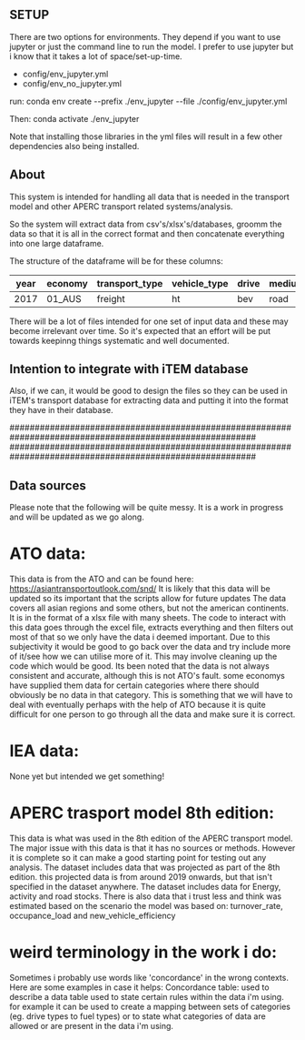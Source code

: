 ## SETUP
There are two options for environments. They depend if you want to use jupyter or just the command line to run the model. I prefer to use jupyter but i know that it takes a lot of space/set-up-time.
 - config/env_jupyter.yml
 - config/env_no_jupyter.yml

run:
conda env create --prefix ./env_jupyter --file ./config/env_jupyter.yml

Then:
conda activate ./env_jupyter

Note that installing those libraries in the yml files will result in a few other dependencies also being installed.


## About
This system is intended for handling all data that is needed in the transport model and other APERC transport related systems/analysis.

So the system will extract data from csv's/xlsx's/databases, groomm the data so that it is all in the correct format and then concatenate everything into one large dataframe.

The structure of the dataframe will be for these columns:

year | economy | transport_type | vehicle_type | drive | medium | measure | unit
---|---|----|----|----|----|----|----
2017 | 01_AUS | freight | ht | bev | road | energy | PJ

There will be a lot of files intended for one set of input data and these may become irrelevant over time. So it's expected that an effort will be put towards keepinng things systematic and well documented. 

## Intention to integrate with iTEM database
Also, if we can, it would be good to design the files so they can be used in iTEM's transport database for extracting data and putting it into the format they have in their database.

#########################################################################################################
#########################################################################################################

## Data sources
Please note that the following will be quite messy. It is a work in progress and will be updated as we go along.

# ATO data:
This data is from the ATO and can be found here: https://asiantransportoutlook.com/snd/
It is likely that this data will be updated so its important that the scripts allow for future updates
The data covers all asian regions and some others, but not the american continents. It is in the format of a xlsx file with many sheets.
The code to interact with this data goes through the excel file, extracts everything and then filters out most of that so we only have the data i deemed important. Due to this subjectivity it would be good to go back over the data and try include more of it/see how we can utilise more of it. This may involve cleaning up the code which would be good.
Its been noted that the data is not always consistent and accurate, although this is not ATO's fault. some economys have supplied them data for certain categories where there should obviously be no data in that category. This is something that we will have to deal with eventually perhaps with the help of ATO because it is quite difficult for one person to go through all the data and make sure it is correct.

# IEA data:
None yet but intended we get something!

# APERC trasport model 8th edition:
This data is what was used in the 8th edition of the APERC transport model. The major issue with this data is that it has no sources or methods. However it is complete so it can make a good starting point for testing out any analysis. The dataset includes data that was projected as part of the 8th edition. this projected data is from around 2019 onwards, but that isn't specified in the dataset anywhere.
The dataset includes data for Energy, activity and road stocks. There is also data that i trust less and think was estimated based on the scenario the model was based on: turnover_rate, occupance_load and new_vehicle_efficiency


# weird terminology in the work i do:
Sometimes i probably use words like 'concordance' in the wrong contexts. Here are some examples in case it helps:
Concordance table: used to describe a data table used to state certain rules within the data i'm using. for example it can be used to create a mapping between sets of categories (eg. drive types to fuel types) or to state what categories of data are allowed or are present in the data i'm using.

